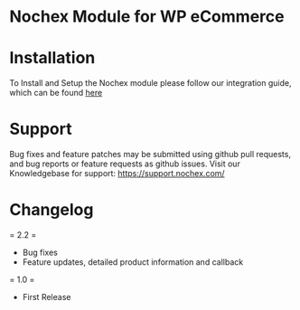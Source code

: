 Nochex Module for WP eCommerce
============

Installation
============
To Install and Setup the Nochex module please follow our integration guide, which can be found <a href="https://support.nochex.com/kb/faq.php?id=159">here</a>

Support
=====================
Bug fixes and feature patches may be submitted using github pull requests, and bug reports or feature requests as github issues.
Visit our Knowledgebase for support: https://support.nochex.com/ 

Changelog
============

= 2.2 =

- Bug fixes
- Feature updates, detailed product information and callback

= 1.0 =

- First Release
